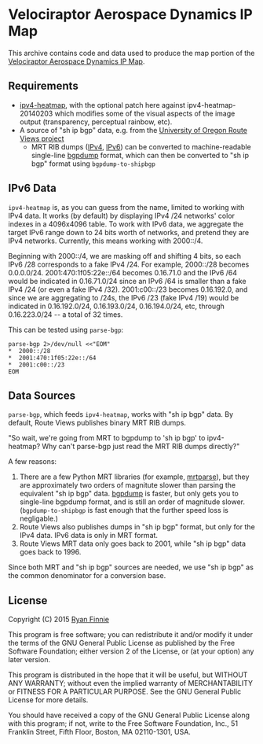# Velociraptor Aerospace Dynamics IP Map

This archive contains code and data used to produce the map portion of the [Velociraptor Aerospace Dynamics IP Map](http://vad.solutions/ipmap/).

## Requirements

  * [ipv4-heatmap](http://maps.measurement-factory.com/software/index.html), with the optional patch here against ipv4-heatmap-20140203 which modifies some of the visual aspects of the image output (transparency, perceptual rainbow, etc).
  * A source of "sh ip bgp" data, e.g. from the [University of Oregon Route Views project](http://archive.routeviews.org/oix-route-views/)
    * MRT RIB dumps ([IPv4](http://archive.routeviews.org/bgpdata/), [IPv6](http://archive.routeviews.org/route-views6/bgpdata/)) can be converted to machine-readable single-line [bgpdump](http://www.ris.ripe.net/source/bgpdump/) format, which can then be converted to "sh ip bgp" format using `bgpdump-to-shipbgp`

## IPv6 Data

`ipv4-heatmap` is, as you can guess from the name, limited to working with IPv4 data.
It works (by default) by displaying IPv4 /24 networks' color indexes in a 4096x4096 table.
To work with IPv6 data, we aggregate the target IPv6 range down to 24 bits worth of networks, and pretend they are IPv4 networks.
Currently, this means working with 2000::/4.

Beginning with 2000::/4, we are masking off and shifting 4 bits, so each IPv6 /28 corresponds to a fake IPv4 /24.
For example, 2000::/28 becomes 0.0.0.0/24.
2001:470:1f05:22e::/64 becomes 0.16.71.0 and the IPv6 /64 would be indicated in 0.16.71.0/24 since an IPv6 /64 is smaller than a fake IPv4 /24 (or even a fake IPv4 /32).
2001:c00::/23 becomes 0.16.192.0, and since we are aggregating to /24s, the IPv6 /23 (fake IPv4 /19) would be indicated in 0.16.192.0/24, 0.16.193.0/24, 0.16.194.0/24, etc, through 0.16.223.0/24 -- a total of 32 times.

This can be tested using `parse-bgp`:
```
parse-bgp 2>/dev/null <<"EOM"
*  2000::/28
*  2001:470:1f05:22e::/64
*  2001:c00::/23
EOM
```

## Data Sources

`parse-bgp`, which feeds `ipv4-heatmap`, works with "sh ip bgp" data.  By default, Route Views publishes binary MRT RIB dumps.

"So wait, we're going from MRT to bgpdump to 'sh ip bgp' to ipv4-heatmap?  Why can't parse-bgp just read the MRT RIB dumps directly?"

A few reasons:

 1. There are a few Python MRT libraries (for example, [mrtparse](https://github.com/YoshiyukiYamauchi/mrtparse)), but they are approximately two orders of magnitute slower than parsing the equivalent "sh ip bgp" data.
    [bgpdump](http://www.ris.ripe.net/source/bgpdump/) is faster, but only gets you to single-line bgpdump format, and is still an order of magnitude slower.
    (`bgpdump-to-shipbgp` is fast enough that the further speed loss is negligable.)
 2. Route Views also publishes dumps in "sh ip bgp" format, but only for the IPv4 data.
    IPv6 data is only in MRT format.
 3. Route Views MRT data only goes back to 2001, while "sh ip bgp" data goes back to 1996.

Since both MRT and "sh ip bgp" sources are needed, we use "sh ip bgp" as the common denominator for a conversion base.

## License

Copyright (C) 2015 [Ryan Finnie](http://www.finnie.org/)

This program is free software; you can redistribute it and/or modify it under the terms of the GNU General Public License as published by the Free Software Foundation; either version 2 of the License, or (at your option) any later version.

This program is distributed in the hope that it will be useful, but WITHOUT ANY WARRANTY; without even the implied warranty of MERCHANTABILITY or FITNESS FOR A PARTICULAR PURPOSE.
See the GNU General Public License for more details.

You should have received a copy of the GNU General Public License along with this program; if not, write to the Free Software Foundation, Inc., 51 Franklin Street, Fifth Floor, Boston, MA 02110-1301, USA.
